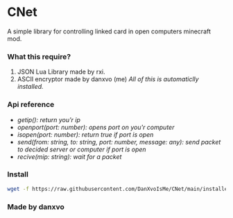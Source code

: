 # CNet
A simple library for controlling linked card in open computers minecraft mod.

### What this require?
1. JSON Lua Library made by rxi.
2. ASCII encryptor made by danxvo (me)
*All of this is automaticlly installed.*

### Api reference
- *getip(): return you'r ip*
- *openport(port: number): opens port on you'r computer*
- *isopen(port: number): return true if port is open*
- *send(from: string, to: string, port: number, message: any): send packet to decided server or computer if port is open*
- *recive(mip: string): wait for a packet*

### Install
```bash
wget -f https://raw.githubusercontent.com/DanXvoIsMe/CNet/main/installer.lua /tmp/installer.lua && lua /tmp/installer.lua
```

### Made by danxvo
